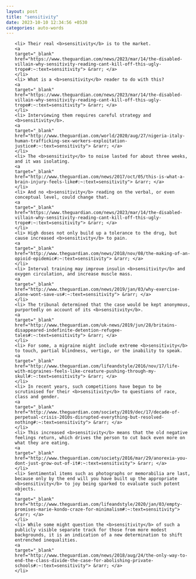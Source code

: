 ```yaml
---
layout: post
title: "sensitivity"
date: 2023-10-10 12:34:56 +0530
categories: auto-words
---
```

<ol>

    <li> Their real <b>sensitivity</b> is to the market.
    <a 
    target="_blank" 
    href="https://www.theguardian.com/news/2023/mar/14/the-disabled-villain-why-sensitivity-reading-cant-kill-off-this-ugly-trope#:~:text=sensitivity"> &rarr; </a>
    </li>
    <li> What is a <b>sensitivity</b> reader to do with this?
    <a 
    target="_blank" 
    href="https://www.theguardian.com/news/2023/mar/14/the-disabled-villain-why-sensitivity-reading-cant-kill-off-this-ugly-trope#:~:text=sensitivity"> &rarr; </a>
    </li>
    <li> Interviewing them requires careful strategy and <b>sensitivity</b>.
    <a 
    target="_blank" 
    href="http://www.theguardian.com/world/2020/aug/27/nigeria-italy-human-trafficking-sex-workers-exploitation-justice#:~:text=sensitivity"> &rarr; </a>
    </li>
    <li> The <b>sensitivity</b> to noise lasted for about three weeks, and it was isolating.
    <a 
    target="_blank" 
    href="http://www.theguardian.com/news/2017/oct/05/this-is-what-a-brain-injury-feels-like#:~:text=sensitivity"> &rarr; </a>
    </li>
    <li> And no <b>sensitivity</b> reading on the verbal, or even conceptual level, could change that.
    <a 
    target="_blank" 
    href="https://www.theguardian.com/news/2023/mar/14/the-disabled-villain-why-sensitivity-reading-cant-kill-off-this-ugly-trope#:~:text=sensitivity"> &rarr; </a>
    </li>
    <li> High doses not only build up a tolerance to the drug, but cause increased <b>sensitivity</b> to pain.
    <a 
    target="_blank" 
    href="http://www.theguardian.com/news/2018/nov/08/the-making-of-an-opioid-epidemic#:~:text=sensitivity"> &rarr; </a>
    </li>
    <li> Interval training may improve insulin <b>sensitivity</b> and oxygen circulation, and increase muscle mass.
    <a 
    target="_blank" 
    href="http://www.theguardian.com/news/2019/jan/03/why-exercise-alone-wont-save-us#:~:text=sensitivity"> &rarr; </a>
    </li>
    <li> The tribunal determined that the case would be kept anonymous, purportedly on account of its <b>sensitivity</b>.
    <a 
    target="_blank" 
    href="http://www.theguardian.com/uk-news/2019/jun/28/britains-disappeared-indefinite-detention-refugee-tales#:~:text=sensitivity"> &rarr; </a>
    </li>
    <li> For some, a migraine might include extreme <b>sensitivity</b> to touch, partial blindness, vertigo, or the inability to speak.
    <a 
    target="_blank" 
    href="http://www.theguardian.com/lifeandstyle/2016/nov/17/life-with-migraines-feels-like-creature-pushing-through-my-skull#:~:text=sensitivity"> &rarr; </a>
    </li>
    <li> In recent years, such competitions have begun to be scrutinised for their <b>sensitivity</b> to questions of race, class and gender.
    <a 
    target="_blank" 
    href="http://www.theguardian.com/society/2019/dec/17/decade-of-perpetual-crisis-2010s-disrupted-everything-but-resolved-nothing#:~:text=sensitivity"> &rarr; </a>
    </li>
    <li> This increased <b>sensitivity</b> means that the old negative feelings return, which drives the person to cut back even more on what they are eating.
    <a 
    target="_blank" 
    href="http://www.theguardian.com/society/2016/mar/29/anorexia-you-dont-just-grow-out-of-it#:~:text=sensitivity"> &rarr; </a>
    </li>
    <li> Sentimental items such as photographs or memorabilia are last, because only by the end will you have built up the appropriate <b>sensitivity</b> to joy being sparked to evaluate such potent objects.
    <a 
    target="_blank" 
    href="http://www.theguardian.com/lifeandstyle/2020/jan/03/empty-promises-marie-kondo-craze-for-minimalism#:~:text=sensitivity"> &rarr; </a>
    </li>
    <li> While some might question the <b>sensitivity</b> of such a publicly visible separate track for those from more modest backgrounds, it is an indication of a new determination to shift entrenched inequalities.
    <a 
    target="_blank" 
    href="http://www.theguardian.com/news/2018/aug/24/the-only-way-to-end-the-class-divide-the-case-for-abolishing-private-schools#:~:text=sensitivity"> &rarr; </a>
    </li>